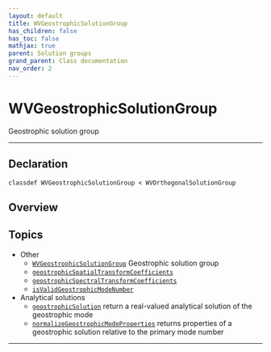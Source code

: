 ```yaml
---
layout: default
title: WVGeostrophicSolutionGroup
has_children: false
has_toc: false
mathjax: true
parent: Solution groups
grand_parent: Class documentation
nav_order: 2
---
```


#  WVGeostrophicSolutionGroup

Geostrophic solution group


---

## Declaration

<div class="language-matlab highlighter-rouge"><div class="highlight"><pre class="highlight"><code>classdef WVGeostrophicSolutionGroup < WVOrthogonalSolutionGroup</code></pre></div></div>

## Overview
 
  


## Topics
+ Other
  + [`WVGeostrophicSolutionGroup`](/classes/solution-groups/wvgeostrophicsolutiongroup/wvgeostrophicsolutiongroup.html) Geostrophic solution group
  + [`geostrophicSpatialTransformCoefficients`](/classes/solution-groups/wvgeostrophicsolutiongroup/geostrophicspatialtransformcoefficients.html) 
  + [`geostrophicSpectralTransformCoefficients`](/classes/solution-groups/wvgeostrophicsolutiongroup/geostrophicspectraltransformcoefficients.html) 
  + [`isValidGeostrophicModeNumber`](/classes/solution-groups/wvgeostrophicsolutiongroup/isvalidgeostrophicmodenumber.html) 
+ Analytical solutions
  + [`geostrophicSolution`](/classes/solution-groups/wvgeostrophicsolutiongroup/geostrophicsolution.html) return a real-valued analytical solution of the geostrophic mode
  + [`normalizeGeostrophicModeProperties`](/classes/solution-groups/wvgeostrophicsolutiongroup/normalizegeostrophicmodeproperties.html) returns properties of a geostrophic solution relative to the primary mode number


---